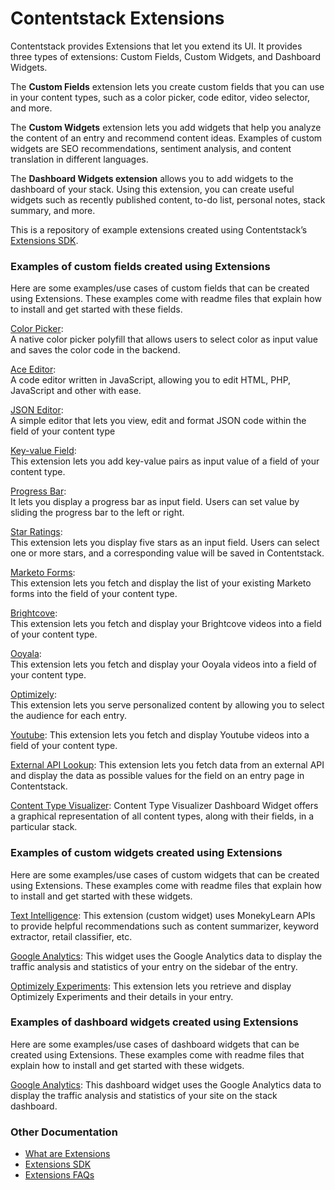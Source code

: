 # Contentstack Extensions

Contentstack provides Extensions that let you extend its UI. It provides three types of extensions: Custom Fields, Custom Widgets, and Dashboard Widgets.

The **Custom Fields** extension lets you create custom fields that you can use in your content types, such as a color picker, code editor, video selector, and more.

The **Custom Widgets** extension lets you add widgets that help you analyze the content of an entry and recommend content ideas. Examples of custom widgets are SEO recommendations, sentiment analysis, and content translation in different languages.

The **Dashboard Widgets extension** allows you to add widgets to the dashboard of your stack. Using this extension, you can create useful widgets such as recently published content, to-do list, personal notes, stack summary, and more.

This is a repository of example extensions created using Contentstack’s [Extensions SDK](https://github.com/contentstack/ui-extensions-sdk).

### Examples of custom fields created using Extensions

Here are some examples/use cases of custom fields that can be created using Extensions. These examples come with readme files that explain how to install and get started with these fields.

[Color Picker](./color-picker):  
A native color picker polyfill that allows users to select color as input value and saves the color code in the backend.

[Ace Editor](./ace-editor):  
A code editor written in JavaScript, allowing you to edit HTML, PHP, JavaScript and other with ease.

[JSON Editor](./json-editor):  
A simple editor that lets you view, edit and format JSON code within the field of your content type

[Key-value Field](./key-value-field):  
This extension lets you add key-value pairs as input value of a field of your content type.

[Progress Bar](./progress-bar):  
It lets you display a progress bar as input field. Users can set value by sliding the progress bar to the left or right.

[Star Ratings](./ratings):  
This extension lets you display five stars as an input field. Users can select one or more stars, and a corresponding value will be saved in Contentstack.

[Marketo Forms](./marketo-forms):  
This extension lets you fetch and display the list of your existing Marketo forms into the field of your content type.

[Brightcove](./brightcove):  
This extension lets you fetch and display your Brightcove videos into a field of your content type.

[Ooyala](./ooyala):  
This extension lets you fetch and display your Ooyala videos into a field of your content type.

[Optimizely](./optimizely):  
This extension lets you serve personalized content by allowing you to select the audience for each entry.

[Youtube](./youtube):
This extension lets you fetch and display Youtube videos into a field of your content type.

[External API Lookup](./external-api-lookup-template):
This extension lets you fetch data from an external API and display the data as possible values for the field on an entry page in Contentstack.

[Content Type Visualizer](./content-type-visualizer):
Content Type Visualizer Dashboard Widget offers a graphical representation of all content types, along with their fields, in a particular stack.

### Examples of custom widgets created using Extensions

Here are some examples/use cases of custom widgets that can be created using Extensions. These examples come with readme files that explain how to install and get started with these widgets.

[Text Intelligence](./text-intelligence):
This extension (custom widget) uses MonekyLearn APIs to provide helpful recommendations such as content summarizer, keyword extractor, retail classifier, etc.

[Google Analytics](./google-analytics):
This widget uses the Google Analytics data to display the traffic analysis and statistics of your entry on the sidebar of the entry.

[Optimizely Experiments](./optimizely-experiments):
This extension lets you retrieve and display Optimizely Experiments and their details in your entry.

### Examples of dashboard widgets created using Extensions

Here are some examples/use cases of dashboard widgets that can be created using Extensions. These examples come with readme files that explain how to install and get started with these widgets.

[Google Analytics](./dashboard-widget-google-analytics):
This dashboard widget uses the Google Analytics data to display the traffic analysis and statistics of your site on the stack dashboard.

### Other Documentation

- [What are Extensions](https://www.contentstack.com/docs/guide/extensions)
- [Extensions SDK](https://github.com/contentstack/ui-extensions-sdk)
- [Extensions FAQs](https://www.contentstack.com/docs/faqs#extensions)
